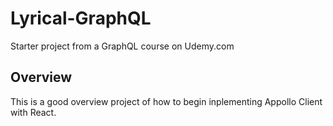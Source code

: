 # Lyrical-GraphQL
Starter project from a GraphQL course on Udemy.com

## Overview
This is a good overview project of how to begin inplementing Appollo Client with React.

